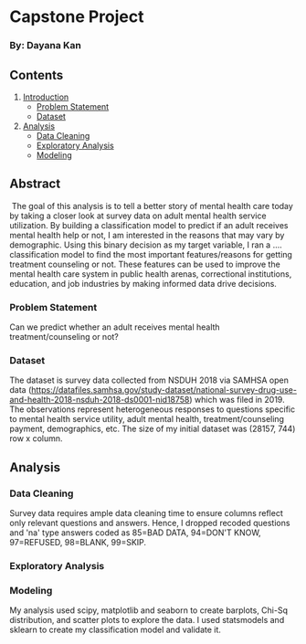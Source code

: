 # Capstone Project
### By: Dayana Kan

## Contents
1. [Introduction](#introduction)
    - [Problem Statement](#problem_statement)
    - [Dataset](#dataset)
2. [Analysis](#analysis)
    - [Data Cleaning](#data_cleaning)
    - [Exploratory Analysis](#exploratory_analysis)
    - [Modeling](#modeling)
 ​   
## Abstract <a name="introduction"></a>
​
The goal of this analysis is to tell a better story of mental health care today by taking a closer look at survey data on adult mental health service utilization. By building a classification model to predict if an adult receives mental health help or not, I am interested in the reasons that may vary by demographic. Using this binary decision as my target variable, I ran a .... classification model to find the most important features/reasons for getting treatment counseling or not. These features can be used to improve the mental health care system in public health arenas, correctional institutions, education, and job industries by making informed data drive decisions.
​
### Problem Statement <a name="problem_statement"></a>
Can we predict whether an adult receives mental health treatment/counseling or not? 
​
### Dataset <a name="dataset"></a>
The dataset is survey data collected from NSDUH 2018 via SAMHSA open data (https://datafiles.samhsa.gov/study-dataset/national-survey-drug-use-and-health-2018-nsduh-2018-ds0001-nid18758) which was filed in 2019. The observations represent heterogeneous responses to questions specific to mental health service utility, adult mental health, treatment/counseling payment, demographics, etc. 
The size of my initial dataset was (28157, 744) row x column. 
​
## Analysis <a name="analysis"></a>

### Data Cleaning <a name="data_cleaning"></a>
Survey data requires ample data cleaning time to ensure columns reflect only relevant questions and answers. Hence, I dropped recoded questions and 'na' type answers coded as 85=BAD DATA, 94=DON'T KNOW, 97=REFUSED, 98=BLANK, 99=SKIP. 
​
### Exploratory Analysis <a name="exploratory_analysis"></a>

### Modeling <a name="modeling"></a>
My analysis used scipy, matplotlib and seaborn to create barplots, Chi-Sq distribution, and scatter plots to explore the data. I used statsmodels and sklearn to create my classification model and validate it.
